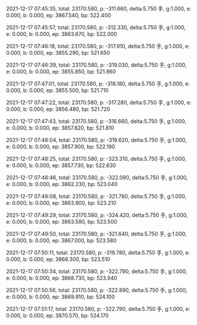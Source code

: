 2021-12-17 07:45:35, total: 23170.580, p: -311.660, delta:5.750 手, g:1.000, e: 0.000, b: 0.000, ep: 3867.540, bp: 522.400

2021-12-17 07:45:57, total: 23170.580, p: -312.330, delta:5.750 手, g:1.000, e: 0.000, b: 0.000, ep: 3863.670, bp: 522.000

2021-12-17 07:46:18, total: 23170.580, p: -317.910, delta:5.750 手, g:1.000, e: 0.000, b: 0.000, ep: 3855.290, bp: 521.650

2021-12-17 07:46:39, total: 23170.580, p: -319.030, delta:5.750 手, g:1.000, e: 0.000, b: 0.000, ep: 3855.850, bp: 521.860

2021-12-17 07:47:01, total: 23170.580, p: -318.180, delta:5.750 手, g:1.000, e: 0.000, b: 0.000, ep: 3855.500, bp: 521.710

2021-12-17 07:47:22, total: 23170.580, p: -317.280, delta:5.750 手, g:1.000, e: 0.000, b: 0.000, ep: 3856.480, bp: 521.720

2021-12-17 07:47:43, total: 23170.580, p: -316.660, delta:5.750 手, g:1.000, e: 0.000, b: 0.000, ep: 3857.820, bp: 521.810

2021-12-17 07:48:04, total: 23170.580, p: -319.620, delta:5.750 手, g:1.000, e: 0.000, b: 0.000, ep: 3857.900, bp: 522.190

2021-12-17 07:48:25, total: 23170.580, p: -323.310, delta:5.750 手, g:1.000, e: 0.000, b: 0.000, ep: 3857.730, bp: 522.630

2021-12-17 07:48:46, total: 23170.580, p: -322.090, delta:5.750 手, g:1.000, e: 0.000, b: 0.000, ep: 3862.230, bp: 523.040

2021-12-17 07:49:08, total: 23170.580, p: -321.780, delta:5.750 手, g:1.000, e: 0.000, b: 0.000, ep: 3863.900, bp: 523.210

2021-12-17 07:49:29, total: 23170.580, p: -324.420, delta:5.750 手, g:1.000, e: 0.000, b: 0.000, ep: 3863.580, bp: 523.500

2021-12-17 07:49:50, total: 23170.580, p: -321.640, delta:5.750 手, g:1.000, e: 0.000, b: 0.000, ep: 3867.000, bp: 523.580

2021-12-17 07:50:11, total: 23170.580, p: -319.780, delta:5.750 手, g:1.000, e: 0.000, b: 0.000, ep: 3868.300, bp: 523.510

2021-12-17 07:50:34, total: 23170.580, p: -322.790, delta:5.750 手, g:1.000, e: 0.000, b: 0.000, ep: 3868.730, bp: 523.940

2021-12-17 07:50:56, total: 23170.580, p: -322.890, delta:5.750 手, g:1.000, e: 0.000, b: 0.000, ep: 3869.910, bp: 524.100

2021-12-17 07:51:17, total: 23170.580, p: -322.790, delta:5.750 手, g:1.000, e: 0.000, b: 0.000, ep: 3870.570, bp: 524.170